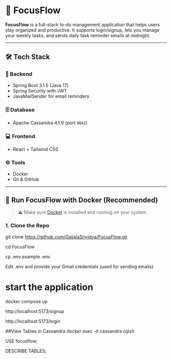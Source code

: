 # 🚀 FocusFlow

**FocusFlow** is a full-stack to-do management application that helps users stay organized and productive. It supports login/signup, lets you manage your weekly tasks, and sends daily task reminder emails at midnight.

---

## 🛠️ Tech Stack

### 🔧 Backend
- Spring Boot 3.1.5 (Java 17)
- Spring Security with JWT
- JavaMailSender for email reminders

### 🗄️ Database
- Apache Cassandra 4.1.9 (port `9042`)

### 💻 Frontend
- React + Tailwind CSS

### ⚙️ Tools
- Docker
- Git & GitHub

---

## 🐳 Run FocusFlow with Docker (Recommended)

> ⚠️ Make sure [Docker](https://www.docker.com/products/docker-desktop/) is installed and running on your system.

### 1. Clone the Repo
git clone https://github.com/GajjalaSrividya/FocusFlow.git

cd FocusFlow

cp .env.example .env

Edit .env and provide your Gmail credentials (used for sending emails)
# start the application
docker compose up

http://localhost:5173/signup

http://localhost:5173/login

##View Tables in Cassandra
docker exec -it cassandra cqlsh

USE focusflow;

DESCRIBE TABLES;

